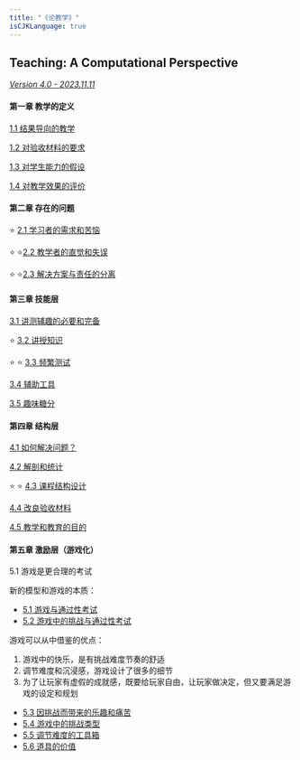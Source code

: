 ```yaml
---
title: "《论教学》"
isCJKLanguage: true
---
```


## Teaching: A Computational Perspective

[_Version 4.0 - 2023.11.11_](./version)

#### 第一章 教学的定义

[1.1 结果导向的教学](./1-1)

[1.2 对验收材料的要求](./1-2)

[1.3 对学生能力的假设](./1-3)

[1.4 对教学效果的评价](./1-4)

#### 第二章 存在的问题

⭐️ [2.1 学习者的需求和苦恼](./2-1)

⭐️ ⭐️[2.2 教学者的直觉和失误](./2-2)

⭐️ ⭐️[2.3 解决方案与责任的分离](./2-3)

#### 第三章 技能层

[3.1 讲测辅趣的必要和完备](./3-1)

⭐️ [3.2 讲授知识](./3-2)

⭐️ ⭐️ [3.3 频繁测试](./3-3)

[3.4 辅助工具](./3-4)

[3.5 趣味糖分](./3-5)

#### 第四章 结构层

[4.1 如何解决问题？](./4-1)

[4.2 解剖和统计](./4-2)

⭐️ ⭐️ [4.3 课程结构设计](./4-3)

[4.4 改良验收材料](./4-4)

[4.5 教学和教育的目的](./4-5)

#### 第五章 激励层（游戏化）

5.1 游戏是更合理的考试


新的模型和游戏的本质：

- [5.1 游戏与通过性考试](./5-1)
- [5.2 游戏中的挑战与通过性考试](./5-2)

游戏可以从中借鉴的优点：
1. 游戏中的快乐，是有挑战难度节奏的舒适
1. 调节难度和沉浸感，游戏设计了很多的细节
1. 为了让玩家有虚假的成就感，既要给玩家自由，让玩家做决定，但又要满足游戏的设定和规划

- [5.3 因挑战而带来的乐趣和痛苦](./5-3)
- [5.4 游戏中的挑战类型](./5-4)
- [5.5 调节难度的工具箱](./5-5)
- [5.6 道具的价值](./5-6)

<!-- [5.1 上进心与虚荣心](./5-1)

5.2 评价系统：健康与竞技

5.3 积累系统 -->